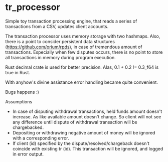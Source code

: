# tr_processor
Simple toy transaction processing engine, that reads a series of transactions from a CSV, updates client accounts.

The transaction processor uses memory storage with two hashmaps. Also, there is a point to consider persistent data structures (https://github.com/orium/rpds), in case of tremendous amount of transactions. Especially when few disputes occurs, there is no point to store all transactions in memory during program execution.

Rust decimal crate is used for better precision. Alas, 0.1 + 0.2 != 0.3_f64 is true in Rust.

With anyhow's divine assistance error handling became quite convenient.

Bugs happens :)

Assumptions
- In case of disputing withdrawal transactions, held funds amount doesn't increase. As like available amount doesn't change. So client will not see any difference until dispute of withdrawal transaction will be chargebacked.
- Depositing or withdrawing negative amount of money will be ignored with a corresponding error.
- If client (id) specified by the dispute/resolved/chargeback doesn't coincide with existing tr (id). This transaction will be ignored, and logged in error output.